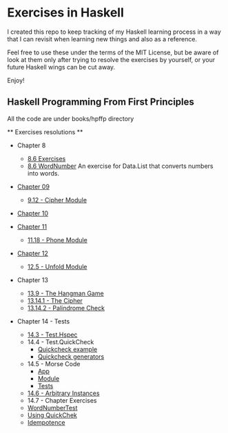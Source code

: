 # Exercises in Haskell

I created this repo to keep tracking of my Haskell learning process
in a way that I can revisit when learning new things and also
as a reference.

Feel free to use these under the terms of the MIT License, but be
aware of look at them only after trying to resolve the exercises
by yourself, or your future Haskell wings can be cut away.

Enjoy!


## Haskell Programming From First Principles

All the code are under books/hpffp directory

** Exercises resolutions **

* Chapter 8
  - [8.6 Exercises](books/hpffp/src/Chap08.hs)
  - [8.6 WordNumber](books/hpffp/src/WordNumber.hs)
    An exercise for Data.List that converts numbers into words.

* [Chapter 09](books/hpffp/src/Chap09.hs)
  - [9.12 - Cipher Module](books/hpffp/src/Cipher.hs)

* [Chapter 10](books/hpffp/src/Chap10.hs)

* [Chapter 11](books/hpffp/src/Chap11.hs)
  - [11.18 - Phone Module](books/hpffp/src/Phone.hs)

* [Chapter 12](books/hpffp/src/Chap12.hs)
  - [12.5 - Unfold Module](books/hpffp/src/Unfold.hs)

* Chapter 13
  - [13.9 - The Hangman Game](books/hpffp/app/Hangman/Main.hs)
  - [13.14.1 - The Cipher](books/hpffp/app/Cipher/Main.hs)
  - [13.14.2 - Palindrome Check](books/hpffp/app/Palindrome/Main.hs)

* Chapter 14 - Tests
  - [14.3 - Test.Hspec](books/hpffp/test/Hspec/Main.hs)
  - 14.4 - Test.QuickCheck
    - [Quickcheck example](books/hpffp/test/Qcheck/Main.hs)
    - [Quickcheck generators](books/hpffp/src/Chap14_4.hs)
  - 14.5 - Morse Code
    - [App](books/hpffp/app/Morse/Main.hs)
    - [Module](books/hpffp/src/Morse.hs)
    - [Tests](books/hpffp/test/Morse/Main.hs)
  - [14.6 - Arbitrary Instances](books/hpffp/app/ArbitraryInstance/Main.hs)
  - 14.7 - Chapter Exercises
  -   [WordNumberTest](books/hpffp/test/WordNumber/Main.hs)
  -   [Using QuickChek](books/hpffp/test/Chap14/Main.hs)
  -   [Idempotence](books/hpffp/test/Chap14/Main.hs)
